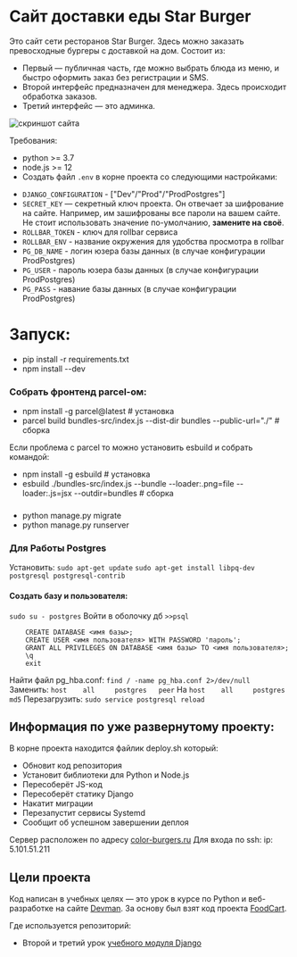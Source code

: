 # Сайт доставки еды Star Burger

Это сайт сети ресторанов Star Burger. Здесь можно заказать превосходные бургеры с доставкой на дом.
Состоит из:

- Первый — публичная часть, где можно выбрать блюда из меню, и быстро оформить заказ без регистрации и SMS.
- Второй интерфейс предназначен для менеджера. Здесь происходит обработка заказов.
- Третий интерфейс — это админка.

![скриншот сайта](https://dvmn.org/filer/canonical/1594651635/686/)

Требования:

- python >= 3.7
- node.js >= 12
- Cоздать файл `.env` в корне проекта со следующими настройками:

* `DJANGO_CONFIGURATION` - ["Dev"/"Prod"/"ProdPostgres"]
* `SECRET_KEY` — секретный ключ проекта. Он отвечает за шифрование на сайте. Например, им зашифрованы все пароли на вашем сайте. Не стоит использовать значение по-умолчанию, **замените на своё**.
* `ROLLBAR_TOKEN` - ключ для rollbar сервиса
* `ROLLBAR_ENV` - название окружения для удобства просмотра в rollbar
* `PG_DB_NAME` - логин юзера базы данных (в случае конфигурации ProdPostgres)
* `PG_USER` - пароль юзера базы данных (в случае конфигурации ProdPostgres)
* `PG_PASS` - навание базы данных (в случае конфигурации ProdPostgres)

# Запуск:

- pip install -r requirements.txt
- npm install --dev

### Собрать фронтенд parcel-ом:

- npm install -g parcel@latest # установка
- parcel build bundles-src/index.js --dist-dir bundles --public-url="./" # сборка

Если проблема с parcel то можно установить esbuild и собрать командой:

- npm install -g esbuild # установка
- esbuild ./bundles-src/index.js --bundle --loader:.png=file --loader:.js=jsx --outdir=bundles # сборка

###

- python manage.py migrate
- python manage.py runserver

### Для Работы Postgres

Установить:
`sudo apt-get update`
`sudo apt-get install libpq-dev postgresql postgresql-contrib`

#### Создать базу и пользователя:

`sudo su - postgres`
Войти в оболочку дб
`>>psql`

```
    CREATE DATABASE <имя базы>;
    CREATE USER <имя пользователя> WITH PASSWORD 'пароль';
    GRANT ALL PRIVILEGES ON DATABASE <имя базы> TO <имя пользователя>;
    \q
    exit
```

Найти файл pg_hba.conf:
`find / -name pg_hba.conf 2>/dev/null`
Заменить:
`host    all     postgres   peer` На `host    all     postgres      md5`
Перезагрузить:
`sudo service postgresql reload`

## Информация по уже развернутому проекту:

В корне проекта находится файлик deploy.sh который:

- Обновит код репозитория
- Установит библиотеки для Python и Node.js
- Пересоберёт JS-код
- Пересоберёт статику Django
- Накатит миграции
- Перезапустит сервисы Systemd
- Сообщит об успешном завершении деплоя

Сервер расположен по адресу [color-burgers.ru](https://color-burgers.ru)
Для входа по ssh:
ip: 5.101.51.211

## Цели проекта

Код написан в учебных целях — это урок в курсе по Python и веб-разработке на сайте [Devman](https://dvmn.org). За основу был взят код проекта [FoodCart](https://github.com/Saibharath79/FoodCart).

Где используется репозиторий:

- Второй и третий урок [учебного модуля Django](https://dvmn.org/modules/django/)
